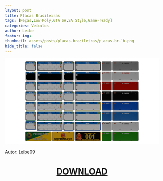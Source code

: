 ```yaml
---
layout: post
title: Placas Brasileiras
tags: [Peças,Low-Poly,GTA SA,SA Style,Game-ready]
categories: Veículos
author: Leibe
feature-img:
thumbnail: assets/posts/placas-brasileiras/placas-br-lb.png
hide_title: false
---
```

![Placas Brasileiras](/assets/posts/placas-brasileiras/placas-br-lb.png)

Autor: Leibe09

<h1 style="text-align: center; color: white;">
    <a href="/assets/posts/placas-brasileiras/Placas-Brasileiras.zip" download>DOWNLOAD</a>
<h1>
